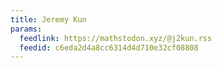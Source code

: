```yaml
---
title: Jeremy Kun
params:
  feedlink: https://mathstodon.xyz/@j2kun.rss
  feedid: c6eda2d4a8cc6314d4d710e32cf08808
---
```

